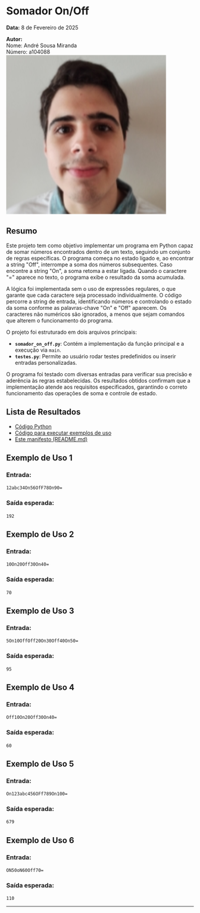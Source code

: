 # Somador On/Off

**Data:** 8 de Fevereiro de 2025

**Autor:**  
Nome: André Sousa Miranda  
Número: a104088  
![Foto](image/AndreMiranda.png)

## Resumo
Este projeto tem como objetivo implementar um programa em Python capaz de somar números encontrados dentro de um texto, seguindo um conjunto de regras específicas. O programa começa no estado ligado e, ao encontrar a string "Off", interrompe a soma dos números subsequentes. Caso encontre a string "On", a soma retoma a estar ligada. Quando o caractere "=" aparece no texto, o programa exibe o resultado da soma acumulada.

A lógica foi implementada sem o uso de expressões regulares, o que garante que cada caractere seja processado individualmente. O código percorre a string de entrada, identificando números e controlando o estado da soma conforme as palavras-chave "On" e "Off" aparecem. Os caracteres não numéricos são ignorados, a menos que sejam comandos que alterem o funcionamento do programa.

O projeto foi estruturado em dois arquivos principais:
- **`somador_on_off.py`**: Contém a implementação da função principal e a execução via `main`.
- **`testes.py`**: Permite ao usuário rodar testes predefinidos ou inserir entradas personalizadas.

O programa foi testado com diversas entradas para verificar sua precisão e aderência às regras estabelecidas. Os resultados obtidos confirmam que a implementação atende aos requisitos especificados, garantindo o correto funcionamento das operações de soma e controle de estado.

## Lista de Resultados
- [Código Python](somador_on_off.py)
- [Código para executar exemplos de uso](testes.py)
- [Este manifesto (README.md)](README.md)

## Exemplo de Uso 1
### Entrada:
```
12abc34On56OfF78On90=
```
### Saída esperada:
```
192
```

## Exemplo de Uso 2
### Entrada:
```
10On20Off30On40=
```
### Saída esperada:
```
70
```

## Exemplo de Uso 3
### Entrada:
```
5On10OffOff20On30Off40On50=
```
### Saída esperada:
```
95
```

## Exemplo de Uso 4
### Entrada:
```
Off10On20Off30On40=
```
### Saída esperada:
```
60
```

## Exemplo de Uso 5
### Entrada:
```
On123abc456OFf789On100=
```
### Saída esperada:
```
679
```

## Exemplo de Uso 6
### Entrada:
```
ON50oN60Off70=
```
### Saída esperada:
```
110
```

---



